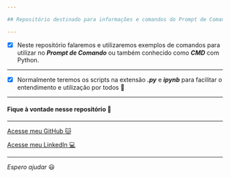 ```yaml
---

## Repositório destinado para informações e comandos do Prompt de Comando, ou também conhecido como CMD com Python.

---
```


- [x] Neste repositório falaremos e utilizaremos exemplos de comandos para utilizar no _**Prompt de Comando**_ ou também conhecido como _**CMD**_ com Python.

---

- [x] Normalmente teremos os scripts na extensão _**.py**_ e _**ipynb**_ para facilitar o entendimento e utilização por todos :vulcan_salute:

---

#### Fique à vontade nesse repositório :vulcan_salute:

---

[Acesse meu GitHub :cat:](https://github.com/Phelipe-Sempreboni)

[Acesse meu LinkedIn :computer:](https://www.linkedin.com/in/luiz-phelipe-utiama-sempreboni-319902169/)

---

_Espero ajudar_ :smiley:
